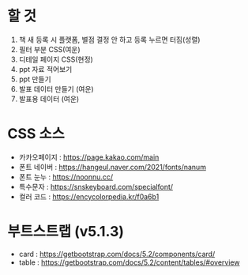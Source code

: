 # 할 것

1. 책 새 등록 시 플랫폼, 별점 결정 안 하고 등록 누르면 터짐(성렬)
2. 필터 부분 CSS(여운)
3. 디테일 페이지 CSS(현정)
4. ppt 자료 적어보기
5. ppt 만들기
6. 발표 데이터 만들기 (여운)
7. 발표용 데이터 (여운)

# CSS 소스
- 카카오페이지 : https://page.kakao.com/main
- 폰트 네이버 : https://hangeul.naver.com/2021/fonts/nanum
- 폰트 눈누 : https://noonnu.cc/
- 특수문자 : https://snskeyboard.com/specialfont/
- 컬러 코드 : https://encycolorpedia.kr/f0a6b1

# 부트스트랩 (v5.1.3)
- card : https://getbootstrap.com/docs/5.2/components/card/
- table : https://getbootstrap.com/docs/5.2/content/tables/#overview